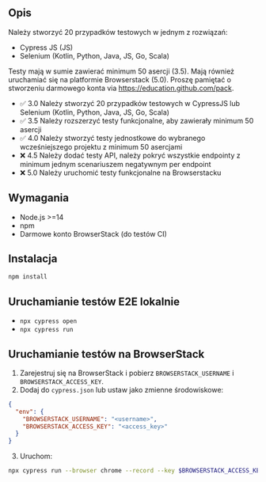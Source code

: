 ## Opis
Należy stworzyć 20 przypadków testowych w jednym z rozwiązań:

- Cypress JS (JS)
- Selenium (Kotlin, Python, Java, JS, Go, Scala)

Testy mają w sumie zawierać minimum 50 asercji (3.5). Mają również
uruchamiać się na platformie Browserstack (5.0). Proszę pamiętać o
stworzeniu darmowego konta via https://education.github.com/pack.

* ✅ 3.0 Należy stworzyć 20 przypadków testowych w CypressJS lub Selenium (Kotlin, Python, Java, JS, Go, Scala)
* ✅ 3.5 Należy rozszerzyć testy funkcjonalne, aby zawierały minimum 50 asercji
* ✅ 4.0 Należy stworzyć testy jednostkowe do wybranego wcześniejszego projektu z minimum 50 asercjami
* ❌ 4.5 Należy dodać testy API, należy pokryć wszystkie endpointy z minimum jednym scenariuszem negatywnym per endpoint
* ❌ 5.0 Należy uruchomić testy funkcjonalne na Browserstacku

## Wymagania
- Node.js >=14
- npm
- Darmowe konto BrowserStack (do testów CI)

## Instalacja
```bash
npm install
```

## Uruchamianie testów E2E lokalnie
- `npx cypress open`
- `npx cypress run`

## Uruchamianie testów na BrowserStack
1. Zarejestruj się na BrowserStack i pobierz `BROWSERSTACK_USERNAME` i `BROWSERSTACK_ACCESS_KEY`.
2. Dodaj do `cypress.json` lub ustaw jako zmienne środowiskowe:
```json
{
  "env": {
    "BROWSERSTACK_USERNAME": "<username>",
    "BROWSERSTACK_ACCESS_KEY": "<access_key>"
  }
}
```
3. Uruchom:
```bash
npx cypress run --browser chrome --record --key $BROWSERSTACK_ACCESS_KEY